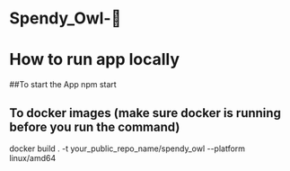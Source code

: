 # Spendy_Owl-🐣

# How to run app locally 

##To start the App
npm start

## To docker images  (make sure docker is running before you run the command)
docker build . -t your_public_repo_name/spendy_owl --platform linux/amd64

